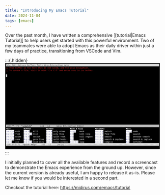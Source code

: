 ```yaml
---
title: "Introducing My Emacs Tutorial"
date: 2024-11-04
tags: [emacs]
---
```


Over the past month, I have written a comprehensive [[tutorial|Emacs Tutorial]] to help users
get started with this powerful environment.
Two of my teammates were able to adopt Emacs as their daily driver within just a few days of practice,
transitioning from VSCode and Vim.

:::{.hidden}
![](../emacs/media/emacs-tut-quick-help.png)
:::

I initially planned to cover all the available features and record a screencast to demonstrate
the Emacs experience from the ground up. However, since the current version is already useful,
I am happy to release it as-is. Please let me know if you would be interested in a second part.

Checkout the tutorial here: <https://midirus.com/emacs/tutorial>

